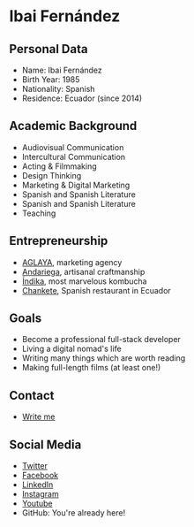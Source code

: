 # Ibai Fernández

## Personal Data

-   Name: Ibai Fernández
-   Birth Year: 1985
-   Nationality: Spanish
-   Residence: Ecuador (since 2014)

## Academic Background

-   Audiovisual Communication
-   Intercultural Communication
-   Acting & Filmmaking
-   Design Thinking
-   Marketing & Digital Marketing
-   Spanish and Spanish Literature
-   Spanish and Spanish Literature
-   Teaching

## Entrepreneurship

-   [AGLAYA](https://aglaya.biz), marketing agency
-   [Andariega](https://andariega.store), artisanal craftmanship
-   [Índika](https://indika.ec), most marvelous kombucha
-   [Chankete](https://chankete.com), Spanish restaurant in Ecuador

## Goals

-   Become a professional full-stack developer
-   Living a digital nomad's life
-   Writing many things which are worth reading
-   Making full-length films (at least one!)

## Contact

-   [Write me](mailto:info@ibaifernandez.com)

## Social Media

-   [Twitter](https://twitter.com/IbaiFernandezEC)
-   [Facebook](https://facebook.com/IbaiFernandezEC)
-   [LinkedIn](https://linkedin.com/in/ibaifernandez)
-   [Instagram](https://instagram.com/IbaiFernandezEC)
-   [Youtube](https://www.youtube.com/@The-IF-Show)
-   GitHub: You're already here!
